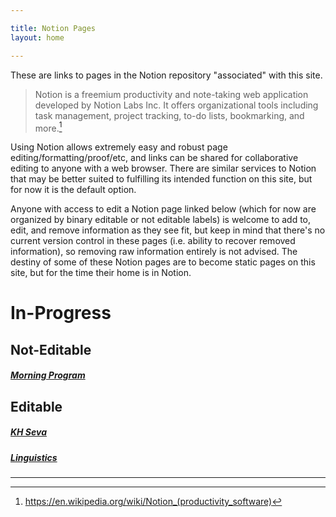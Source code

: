 ```yaml
---

title: Notion Pages
layout: home

---
```

These are links to pages in the Notion repository "associated" with this site.

> Notion is a freemium productivity and note-taking web application developed by Notion Labs Inc. It offers organizational tools including task management, project tracking, to-do lists, bookmarking, and more.[^1]

Using Notion allows extremely easy and robust page editing/formatting/proof/etc, and links can be shared for collaborative editing to anyone with a web browser. There are similar services to Notion that may be better suited to fulfilling its intended function on this site, but for now it is the default option.
 
Anyone with access to edit a Notion page linked below (which for now are organized by binary editable or not editable labels) is welcome to add to, edit, and remove information as they see fit, but keep in mind that there's no current version control in these pages (i.e. ability to recover removed information), so removing raw information entirely is not advised. The destiny of some of these Notion pages are to become static pages on this site, but for the time their home is in Notion.
 

# In-Progress

## Not-Editable

##### [Morning Program]

## Editable

##### [KH Seva]
##### [Linguistics]

----

[^1]: https://en.wikipedia.org/wiki/Notion_(productivity_software)

[Morning Program]: https://sevamood.notion.site/Morning-Program-86c917c0b14e42c580f5497ebcfc53fd
[Linguistics]: https://sevamood.notion.site/Linguistics-e44e42f0bc7d47879addb1a984ce90c6
[KH Seva]: https://sevamood.notion.site/KH-Seva-b437a2360cfd45269786cf23b901c759